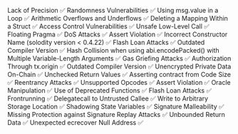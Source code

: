 Lack of Precision ✅
Randomness Vulnerabilities ✅
Using msg.value in a Loop ✅
Arithmetic Overflows and Underflows ✅
Deleting a Mapping Within a Struct ✅
Access Control Vulnerabilities ✅
Unsafe Low-Level Call ✅
Floating Pragma ✅
DoS Attacks ✅
Assert Violation ✅
Incorrect Constructor Name (solodity version < 0.4.22) ✅
Flash Loan Attacks ✅
Outdated Compiler Version ✅
Hash Collision when using abi.encodePacked() with Multiple Variable-Length Arguments ✅
Gas Griefing Attacks ✅
Authorization Through tx.origin ✅
Outdated Compiler Version ✅
Unencrypted Private Data On-Chain ✅
Unchecked Return Values ✅
Asserting contract from Code Size ✅
Reentrancy Attacks ✅
Unsupported Opcodes ✅
Assert Violation ✅
Oracle Manipulation ✅
Use of Deprecated Functions ✅
Flash Loan Attacks ✅
Frontrunning ✅
Delegatecall to Untrusted Callee ✅
Write to Arbitrary Storage Location ✅
Shadowing State Variables ✅
Signature Malleability ✅
Missing Protection against Signature Replay Attacks ✅
Unbounded Return Data ✅
Unexpected ecrecover Null Address ✅